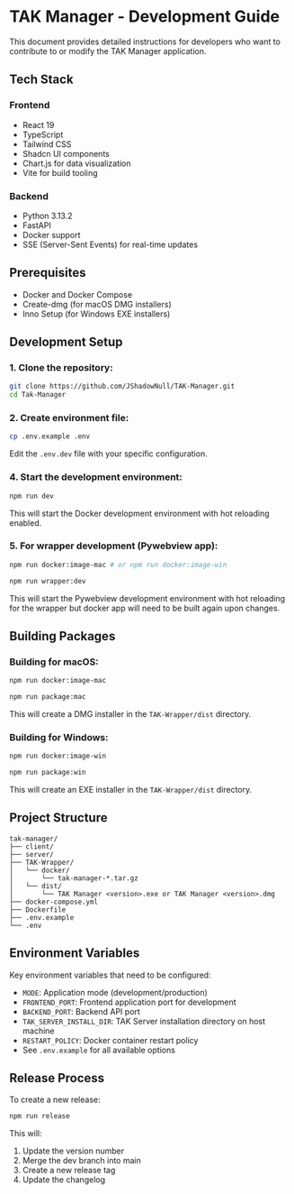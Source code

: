 # TAK Manager - Development Guide

This document provides detailed instructions for developers who want to contribute to or modify the TAK Manager application.

## Tech Stack

### Frontend
- React 19
- TypeScript
- Tailwind CSS
- Shadcn UI components
- Chart.js for data visualization
- Vite for build tooling

### Backend
- Python 3.13.2
- FastAPI
- Docker support
- SSE (Server-Sent Events) for real-time updates

## Prerequisites

- Docker and Docker Compose
- Create-dmg (for macOS DMG installers)
- Inno Setup (for Windows EXE installers)

## Development Setup

### 1. Clone the repository:
```bash
git clone https://github.com/JShadowNull/TAK-Manager.git
cd Tak-Manager
```

### 2. Create environment file:
```bash
cp .env.example .env
```
Edit the `.env.dev` file with your specific configuration.

### 4. Start the development environment:
```bash
npm run dev
```

This will start the Docker development environment with hot reloading enabled.

### 5. For wrapper development (Pywebview app):
```bash
npm run docker:image-mac # or npm run docker:image-win
```

```bash
npm run wrapper:dev
```

This will start the Pywebview development environment with hot reloading for the wrapper but docker app will need to be built again upon changes.
## Building Packages

### Building for macOS:

```bash
npm run docker:image-mac
```

```bash
npm run package:mac
```
This will create a DMG installer in the `TAK-Wrapper/dist` directory.

### Building for Windows:
```bash
npm run docker:image-win
```

```bash
npm run package:win
```
This will create an EXE installer in the `TAK-Wrapper/dist` directory.

## Project Structure

```
tak-manager/
├── client/                         
├── server/                         
├── TAK-Wrapper/           
│   └── docker/                         
│       └── tak-manager-*.tar.gz   
│   └── dist/    
│       └── TAK Manager <version>.exe or TAK Manager <version>.dmg               
├── docker-compose.yml             
├── Dockerfile                 
├── .env.example
└── .env                           
```

## Environment Variables

Key environment variables that need to be configured:

- `MODE`: Application mode (development/production)
- `FRONTEND_PORT`: Frontend application port for development
- `BACKEND_PORT`: Backend API port
- `TAK_SERVER_INSTALL_DIR`: TAK Server installation directory on host machine
- `RESTART_POLICY`: Docker container restart policy
- See `.env.example` for all available options

## Release Process

To create a new release:

```bash
npm run release
```

This will:
1. Update the version number
2. Merge the dev branch into main
3. Create a new release tag
4. Update the changelog